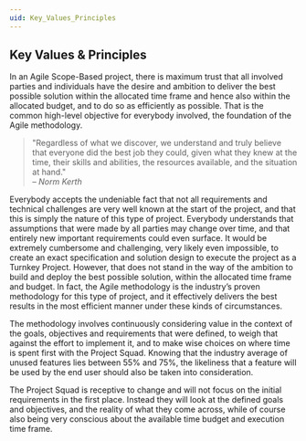 ```yaml
---
uid: Key_Values_Principles
---
```


## Key Values & Principles

In an Agile Scope-Based project, there is maximum trust that all involved parties and individuals have the desire and ambition to deliver the best possible solution within the allocated time frame and hence also within the allocated budget, and to do so as efficiently as possible. That is the common high-level objective for everybody involved, the foundation of the Agile methodology.

> "Regardless of what we discover, we understand and truly believe that everyone did the best job they could, given what they knew at the time, their skills and abilities, the resources available, and the situation at hand." <br>*– Norm Kerth*

Everybody accepts the undeniable fact that not all requirements and technical challenges are very well known at the start of the project, and that this is simply the nature of this type of project. Everybody understands that assumptions that were made by all parties may change over time, and that entirely new important requirements could even surface. It would be extremely cumbersome and challenging, very likely even impossible, to create an exact specification and solution design to execute the project as a Turnkey Project. However, that does not stand in the way of the ambition to build and deploy the best possible solution, within the allocated time frame and budget. In fact, the Agile methodology is the industry’s proven methodology for this type of project, and it effectively delivers the best results in the most efficient manner under these kinds of circumstances.

The methodology involves continuously considering value in the context of the goals, objectives and requirements that were defined, to weigh that against the effort to implement it, and to make wise choices on where time is spent first with the Project Squad. Knowing that the industry average of unused features lies between 55% and 75%, the likeliness that a feature will be used by the end user should also be taken into consideration.

The Project Squad is receptive to change and will not focus on the initial requirements in the first place. Instead they will look at the defined goals and objectives, and the reality of what they come across, while of course also being very conscious about the available time budget and execution time frame.
